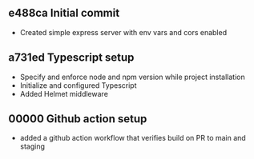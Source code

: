 ## e488ca Initial commit

-   Created simple express server with env vars and cors enabled

## a731ed Typescript setup

-   Specify and enforce node and npm version while project installation
-   Initialize and configured Typescript
-   Added Helmet middleware

## 00000 Github action setup

-   added a github action workflow that verifies build on PR to main and staging
